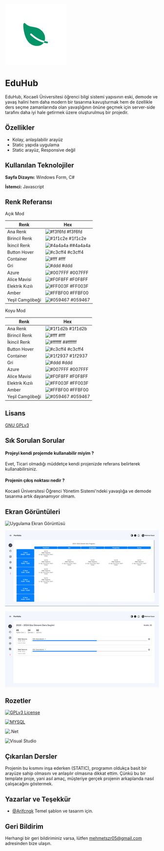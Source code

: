 
![Logo](https://raw.githubusercontent.com/KeyBoarT/EduHub/d9f2281994cff421be5cb0ccb5a17d64ae7286a4/assets/images/icon.svg)

    
# EduHub

EduHub, Kocaeli Üniversitesi öğrenci bilgi sistemi yapısının eski, demode ve yavaş halini hem daha modern bir tasarıma kavuşturmak hem de özellikle ders seçme zamanlarında olan yavaşlığının önüne geçmek için server-side tarafını daha iyi hale getirmek üzere oluşturulmuş bir projedir.

## Özellikler

- Kolay, anlaşılabilir arayüz
- Static yapıda uygulama
- Static arayüz, Responsive değil

  
## Kullanılan Teknolojiler

**Sayfa Dizaynı:** Windows Form, C#

**İstemci:** Javascript

## Renk Referansı

Açık Mod

| Renk             | Hex                                                                |
| ----------------- | ------------------------------------------------------------------ |
| Ana Renk | ![#f3f6fd](https://via.placeholder.com/10/f3f6fd?text=+) #f3f6fd |
| Birincil Renk | ![#1f1c2e](https://via.placeholder.com/10/1f1c2e?text=+) #1f1c2e |
| İkincil Renk | ![#4a4a4a](https://via.placeholder.com/10/4a4a4a?text=+)  ##4a4a4a |
| Button Hover | ![#c3cff4](https://via.placeholder.com/10/c3cff4?text=+) #c3cff4 | 
| Container | ![#fff](https://via.placeholder.com/10/fff?text=+) #fff | 
| Gri | ![#ddd](https://via.placeholder.com/10/ddd?text=+) #ddd | 
| Azure | ![#007FFF](https://via.placeholder.com/10/007FFF?text=+) #007FFF | 
| Alice Mavisi | ![#F0F8FF](https://via.placeholder.com/10/F0F8FF?text=+) #F0F8FF | 
| Elektrik Kızılı | ![#FF003F](https://via.placeholder.com/10/FF003F?text=+) #FF003F | 
| Amber | ![#FFBF00](https://via.placeholder.com/10/FFBF00?text=+) #FFBF00 | 
| Yeşil Camgöbeği | ![#059467](https://via.placeholder.com/10/059467?text=+) #059467 | 

Koyu Mod

| Renk             | Hex                                                                |
| ----------------- | ------------------------------------------------------------------ |
| Ana Renk | ![#1f1d2b](https://via.placeholder.com/10/1f1d2b?text=+) #1f1d2b |
| Birincil Renk | ![#fff](https://via.placeholder.com/10/fff?text=+) #fff |
| İkincil Renk | ![#ffffff](https://via.placeholder.com/10/ffffff?text=+)  ##ffffff |
| Button Hover | ![#c3cff4](https://via.placeholder.com/10/c3cff4?text=+) #c3cff4 | 
| Container | ![#1f2937](https://via.placeholder.com/10/1f2937?text=+) #1f2937 | 
| Gri | ![#ddd](https://via.placeholder.com/10/ddd?text=+) #ddd | 
| Azure | ![#007FFF](https://via.placeholder.com/10/007FFF?text=+) #007FFF | 
| Alice Mavisi | ![#F0F8FF](https://via.placeholder.com/10/F0F8FF?text=+) #F0F8FF | 
| Elektrik Kızılı | ![#FF003F](https://via.placeholder.com/10/FF003F?text=+) #FF003F | 
| Amber | ![#FFBF00](https://via.placeholder.com/10/FFBF00?text=+) #FFBF00 | 
| Yeşil Camgöbeği | ![#059467](https://via.placeholder.com/10/059467?text=+) #059467 | 

## Lisans

[GNU GPLv3](https://choosealicense.com/licenses/gpl-3.0/)

  
## Sık Sorulan Sorular

#### Projeyi kendi projemde kullanabilir miyim ?
Evet, Ticari olmadığı müddetçe kendi projenizde referans belirterek kullanabilirsiniz.

#### Projenin çıkış noktası nedir ?

Kocaeli Üniversitesi Öğrenci Yönetim Sistemi'ndeki yavaşlığa ve demode tasarıma artık dayanamıyor olmam.

  
## Ekran Görüntüleri

![Uygulama Ekran Görüntüsü]([https://github.com/KeyBoarT/EduHub/blob/main/assets/screenshots/main.png?raw=true](https://github.com/KeyBoarT/Portfolio-Static/blob/main/screenshots/adminPanel.png?raw=true))

![Uygulama Ekran Görüntüsü](https://github.com/KeyBoarT/EduHub/blob/main/assets/screenshots/syllabus.png?raw=true)

![Uygulama Ekran Görüntüsü](https://github.com/KeyBoarT/EduHub/blob/main/assets/screenshots/selection.png?raw=true)
## Rozetler

[![GPLv3 License](https://img.shields.io/badge/License-GPL%20v3-yellow.svg)](https://opensource.org/licenses/)


[![MYSQL](https://img.shields.io/badge/MySQL-005C84?style=for-the-badge&logo=mysql&logoColor=white)]()

![.Net](https://img.shields.io/badge/.NET-5C2D91?style=for-the-badge&logo=.net&logoColor=white)

![Visual Studio](https://img.shields.io/badge/Visual%20Studio-5C2D91.svg?style=for-the-badge&logo=visual-studio&logoColor=white)


## Çıkarılan Dersler

Projenin bu kısmını inşa ederken (STATIC), programın oldukça basit bir arayüze sahip olmasını ve anlaşılır olmasına dikkat ettim. Çünkü bu bir template proje, yani asıl amaç, müşteriye gerçek projenin arkaplanda nasıl çalışacağını göstermek.
  
## Yazarlar ve Teşekkür

- [@Arifcngk](https://github.com/Arifcngk) Temel şablon ve tasarım için.
  
## Geri Bildirim

Herhangi bir geri bildiriminiz varsa, lütfen mehmetszr05@gmail.com adresinden bize ulaşın.

  
